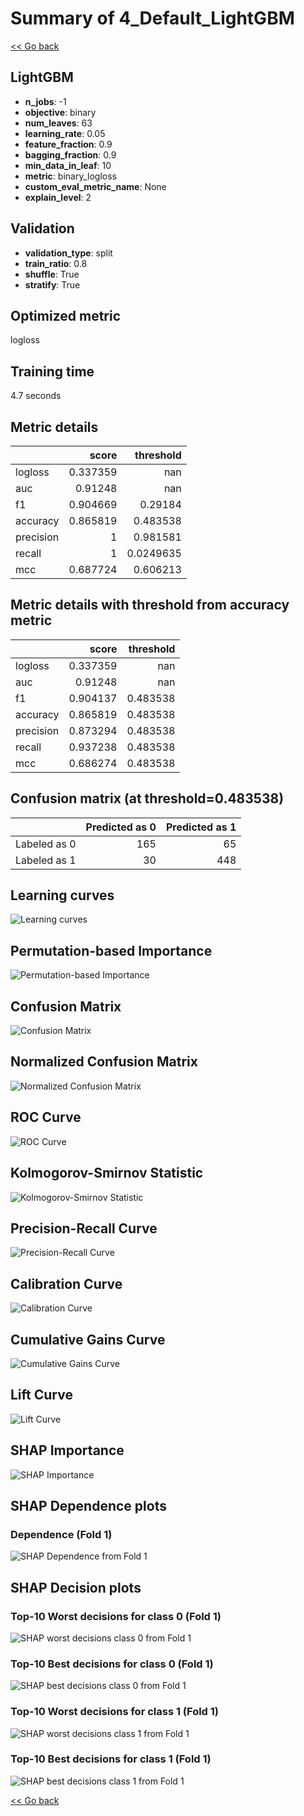 # Summary of 4_Default_LightGBM

[<< Go back](../README.md)


## LightGBM
- **n_jobs**: -1
- **objective**: binary
- **num_leaves**: 63
- **learning_rate**: 0.05
- **feature_fraction**: 0.9
- **bagging_fraction**: 0.9
- **min_data_in_leaf**: 10
- **metric**: binary_logloss
- **custom_eval_metric_name**: None
- **explain_level**: 2

## Validation
 - **validation_type**: split
 - **train_ratio**: 0.8
 - **shuffle**: True
 - **stratify**: True

## Optimized metric
logloss

## Training time

4.7 seconds

## Metric details
|           |    score |   threshold |
|:----------|---------:|------------:|
| logloss   | 0.337359 | nan         |
| auc       | 0.91248  | nan         |
| f1        | 0.904669 |   0.29184   |
| accuracy  | 0.865819 |   0.483538  |
| precision | 1        |   0.981581  |
| recall    | 1        |   0.0249635 |
| mcc       | 0.687724 |   0.606213  |


## Metric details with threshold from accuracy metric
|           |    score |   threshold |
|:----------|---------:|------------:|
| logloss   | 0.337359 |  nan        |
| auc       | 0.91248  |  nan        |
| f1        | 0.904137 |    0.483538 |
| accuracy  | 0.865819 |    0.483538 |
| precision | 0.873294 |    0.483538 |
| recall    | 0.937238 |    0.483538 |
| mcc       | 0.686274 |    0.483538 |


## Confusion matrix (at threshold=0.483538)
|              |   Predicted as 0 |   Predicted as 1 |
|:-------------|-----------------:|-----------------:|
| Labeled as 0 |              165 |               65 |
| Labeled as 1 |               30 |              448 |

## Learning curves
![Learning curves](learning_curves.png)

## Permutation-based Importance
![Permutation-based Importance](permutation_importance.png)
## Confusion Matrix

![Confusion Matrix](confusion_matrix.png)


## Normalized Confusion Matrix

![Normalized Confusion Matrix](confusion_matrix_normalized.png)


## ROC Curve

![ROC Curve](roc_curve.png)


## Kolmogorov-Smirnov Statistic

![Kolmogorov-Smirnov Statistic](ks_statistic.png)


## Precision-Recall Curve

![Precision-Recall Curve](precision_recall_curve.png)


## Calibration Curve

![Calibration Curve](calibration_curve_curve.png)


## Cumulative Gains Curve

![Cumulative Gains Curve](cumulative_gains_curve.png)


## Lift Curve

![Lift Curve](lift_curve.png)



## SHAP Importance
![SHAP Importance](shap_importance.png)

## SHAP Dependence plots

### Dependence (Fold 1)
![SHAP Dependence from Fold 1](learner_fold_0_shap_dependence.png)

## SHAP Decision plots

### Top-10 Worst decisions for class 0 (Fold 1)
![SHAP worst decisions class 0 from Fold 1](learner_fold_0_shap_class_0_worst_decisions.png)
### Top-10 Best decisions for class 0 (Fold 1)
![SHAP best decisions class 0 from Fold 1](learner_fold_0_shap_class_0_best_decisions.png)
### Top-10 Worst decisions for class 1 (Fold 1)
![SHAP worst decisions class 1 from Fold 1](learner_fold_0_shap_class_1_worst_decisions.png)
### Top-10 Best decisions for class 1 (Fold 1)
![SHAP best decisions class 1 from Fold 1](learner_fold_0_shap_class_1_best_decisions.png)

[<< Go back](../README.md)
